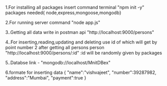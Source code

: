 1.For installing all packages insert command terminal "npm init -y"
packages needed{ node,express,mongoose,mongodb}

2.For running server command "node app.js"

3..Getting all data write in postman api "http://localhost:9000/persons"

4..For inserting,reading,updating and deleting use id of which will get by point number 2 after getting all persons person "http://localhost:9000/persons/:id"
:id will be randomly given by packages

5..Databse link - "mongodb://localhost/MnitDBex"

6.formate for inserting data
{
    "name":"vishvajeet",
    "number":39287982,
    "address":"Mumbai",
    "payment":true
}
